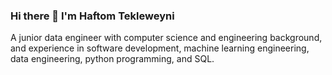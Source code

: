 ### Hi there 👋 I'm Haftom Tekleweyni

A junior data engineer with computer science and engineering background, and experience in software development, machine learning engineering, data engineering, python programming, and SQL. 

<!--
**Haftom2323/Haftom2323** is a ✨ _special_ ✨ repository because its `README.md` (this file) appears on your GitHub profile.

### About Me

- 🔭 I graduated in Computer Science and Engineering(BSc.) from Mekelle Institute of Technology.
- 🌱 I worked as full-stack web developern at Aelaf ICT solutions during my six month interniship program.
- 👯 I completed a three-months intensive training in Machine Learning Engineering and Data Engineering at 10 Academy.
- 🤔 I’m currently working data engineering projects.
- 📫 How to reach me: haftomtek23@gmail.com https://www.linkedin.com/in/haftom-tekleweyni-275699139/
- ⚡ Fun fact: I love playing soccer and reading fiction.
-->
